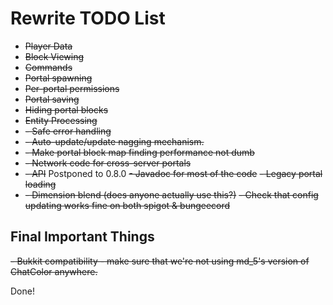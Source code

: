 # Rewrite TODO List

- ~~Player Data~~
- ~~Block Viewing~~
- ~~Commands~~
- ~~Portal spawning~~
- ~~Per-portal permissions~~
- ~~Portal saving~~
- ~~Hiding portal blocks~~
- ~~Entity Processing~~
- ~~- Safe error handling~~
- ~~- Auto-update/update nagging mechanism.~~
- ~~- Make portal block map finding performance not dumb~~
- ~~- Network code for cross-server portals~~
- ~~- API~~ Postponed to 0.8.0
~~- Javadoc for most of the code~~
~~- Legacy portal loading~~
- ~~- Dimension blend (does anyone actually use this?)~~
~~- Check that config updating works fine on both spigot & bungeecord~~

## Final Important Things
~~- Bukkit compatibility - make sure that we're not using md_5's version of ChatColor anywhere.~~

Done!


